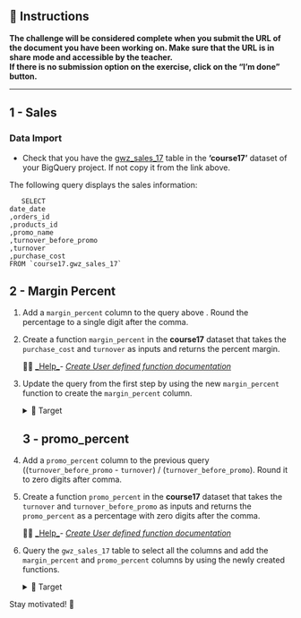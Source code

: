 <div role="tabpanel" class="tab-pane active" id="exercise-instructions">

<div id="exercice-content" class="px-5 py-3">


<h2 id="instructions">🎯&nbsp;Instructions</h2>

<p><strong>The challenge will be considered complete when you submit the URL of the document you have been working on. Make sure that the URL is in share mode and accessible by the teacher.</strong><br>
<strong>If there is no submission option on the exercise, click on the “I’m done” button.</strong></p>

<hr>

<h2 id="1---sales">1 - Sales</h2>

<h3 id="data-import">Data Import</h3>

<ul>
<li>Check that you have the <a href="https://console.cloud.google.com/bigquery?project=data-analytics-bootcamp-363212&amp;ws=!1m5!1m4!4m3!1sdata-analytics-bootcamp-363212!2scourse17!3sgwz_sales_17" target="_blank">gwz_sales_17</a> table in the <strong>‘course17’</strong> dataset of your BigQuery project. If not copy it from the link above.</li>
</ul>

<p>The following query displays the sales information:</p>

<div class="language-sql highlighter-rouge"><div class="highlight github"><pre class="highlight github"><code>   <span class="k">SELECT</span>
<span class="n">date_date</span>
<span class="p">,</span><span class="n">orders_id</span>
<span class="p">,</span><span class="n">products_id</span>
<span class="p">,</span><span class="n">promo_name</span>
<span class="p">,</span><span class="n">turnover_before_promo</span>
<span class="p">,</span><span class="n">turnover</span>
<span class="p">,</span><span class="n">purchase_cost</span>
<span class="k">FROM</span> <span class="nv">`course17.gwz_sales_17`</span>
</code></pre></div></div>

<h2 id="2---margin-percent">2 - Margin Percent</h2>

<ol>
<li>
<p>Add a <code>margin_percent</code> column to the query above . Round the percentage to a single digit after the comma.</p>
</li>
<li>
<p>Create a function <code>margin_percent</code> in the <strong>course17</strong> dataset that takes the <code>purchase_cost</code> and <code>turnover</code> as inputs and returns the percent margin.</p>

<p>💁🏽&nbsp;<u>_Help_</u><em>-</em> <em><a href="https://cloud.google.com/bigquery/docs/reference/standard-sql/user-defined-functions" target="_blank">Create User defined function documentation</a></em></p>
</li>
<li>
<p>Update the query from the first step by using the new <code>margin_percent</code> function to create the <code>margin_percent</code> column.</p>

<details>
<summary>🎯 Target</summary>

<p><img src="https://wagon-public-assets.s3.eu-west-3.amazonaws.com/03-Data-Transformation/05-Nested-Formats-And-Complex-Aggregations/02-Functions-Sales-asset-1-Untitled.png" alt=""></p>
</details>

<h2 id="3---promo_percent">3 - promo_percent</h2>
</li>
<li>
<p>Add a <code>promo_percent</code> column to the previous query ((<code>turnover_before_promo</code> - <code>turnover</code>) / (<code>turnover_before_promo</code>). Round it to zero digits after comma.</p>
</li>
<li>
<p>Create a function <code>promo_percent</code> in the <strong>course17</strong> dataset that takes the <code>turnover</code> and <code>turnover_before_promo</code> as inputs and returns the <code>promo_percent</code> as a percentage with zero digits after the comma.</p>

<p>💁🏽&nbsp;<u>_Help_</u><em>-</em> <em><a href="https://cloud.google.com/bigquery/docs/reference/standard-sql/user-defined-functions" target="_blank">Create User defined function documentation</a></em></p>
</li>
<li>
<p>Query the <code>gwz_sales_17</code> table to select all the columns and add the <code>margin_percent</code> and <code>promo_percent</code> columns by using the newly created functions.</p>

<details>
<summary>🎯 Target</summary>

<p><img src="https://wagon-public-assets.s3.eu-west-3.amazonaws.com/03-Data-Transformation/05-Nested-Formats-And-Complex-Aggregations/02-Functions-Sales-asset-2-Untitled.png" alt=""></p>
</details>
</li>
</ol>

<p>Stay motivated! 🔋</p>



</div>
</div>